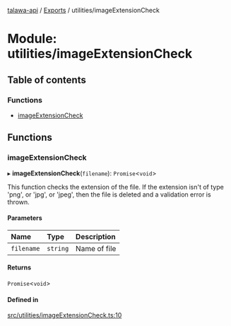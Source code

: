 [talawa-api](../README.md) / [Exports](../modules.md) / utilities/imageExtensionCheck

# Module: utilities/imageExtensionCheck

## Table of contents

### Functions

- [imageExtensionCheck](utilities_imageExtensionCheck.md#imageextensioncheck)

## Functions

### imageExtensionCheck

▸ **imageExtensionCheck**(`filename`): `Promise`\<`void`\>

This function checks the extension of the file.
If the extension isn't of type 'png', or 'jpg', or 'jpeg',
then the file is deleted and a validation error is thrown.

#### Parameters

| Name | Type | Description |
| :------ | :------ | :------ |
| `filename` | `string` | Name of file |

#### Returns

`Promise`\<`void`\>

#### Defined in

[src/utilities/imageExtensionCheck.ts:10](https://github.com/PalisadoesFoundation/talawa-api/blob/66970ab/src/utilities/imageExtensionCheck.ts#L10)
